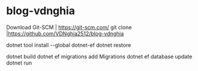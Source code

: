 # blog-vdnghia

Download Git-SCM | https://git-scm.com/
git clone  |https://github.com/VDNghia2512/blog-vdnghia

dotnet tool install --global dotnet-ef
dotnet restore

dotnet build
dotnet ef migrations add Migrations
dotnet ef database update
dotnet run
